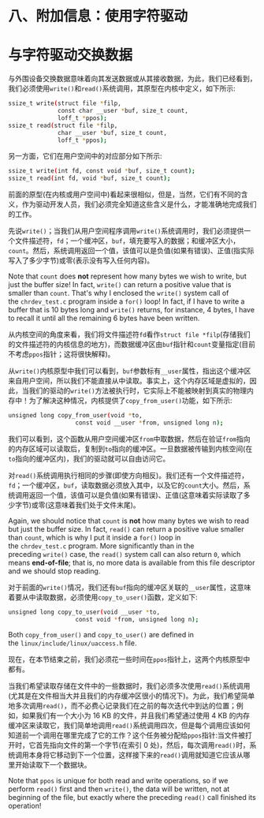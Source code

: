 # 八、附加信息：使用字符驱动

# 与字符驱动交换数据

与外围设备交换数据意味着向其发送数据或从其接收数据，为此，我们已经看到，我们必须使用`write()`和`read()`系统调用，其原型在内核中定义，如下所示:

```sh
ssize_t write(struct file *filp,
              const char __user *buf, size_t count,
              loff_t *ppos);
ssize_t read(struct file *filp,
              char __user *buf, size_t count,
              loff_t *ppos);
```

另一方面，它们在用户空间中的对应部分如下所示:

```sh
ssize_t write(int fd, const void *buf, size_t count);
ssize_t read(int fd, void *buf, size_t count);
```

前面的原型(在内核或用户空间中)看起来很相似，但是，当然，它们有不同的含义，作为驱动开发人员，我们必须完全知道这些含义是什么，才能准确地完成我们的工作。

先说`write()`；当我们从用户空间程序调用`write()`系统调用时，我们必须提供一个文件描述符，`fd`；一个缓冲区，`buf`，填充要写入的数据；和缓冲区大小，`count`。然后，系统调用返回一个值，该值可以是负值(如果有错误)、正值(指实际写入了多少字节)或零(表示没有写入任何内容)。

Note that `count` does **not** represent how many bytes we wish to write, but just the buffer size! In fact, `write()` can return a positive value that is smaller than `count`. That's why I enclosed the `write()` system call of the `chrdev_test.c` program inside a `for()` loop! In fact, if I have to write a buffer that is 10 bytes long and `write()` returns, for instance, 4 bytes, I have to recall it until all the remaining 6 bytes have been written.

从内核空间的角度来看，我们将文件描述符`fd`看作`struct file *filp`(存储我们的文件描述符的内核信息的地方)，而数据缓冲区由`buf`指针和`count`变量指定(目前不考虑`ppos`指针；这将很快解释)。

从`write()`内核原型中我们可以看到，`buf`参数标有`__user`属性，指出这个缓冲区来自用户空间，所以我们不能直接从中读取。事实上，这个内存区域是虚拟的，因此，当我们的驱动的`write()`方法被执行时，它实际上不能被映射到真实的物理内存中！为了解决这种情况，内核提供了`copy_from_user()`功能，如下所示:

```sh
unsigned long copy_from_user(void *to,
                   const void __user *from, unsigned long n);
```

我们可以看到，这个函数从用户空间缓冲区`from`中取数据，然后在验证`from`指向的内存区域可以读取后，复制到`to`指向的缓冲区。一旦数据被传输到内核空间(在`to`指向的缓冲区内)，我们的驱动就可以自由访问它。

对`read()`系统调用执行相同的步骤(即使方向相反)。我们还有一个文件描述符，`fd`；一个缓冲区，`buf`，读取数据必须放入其中，以及它的`count`大小。然后，系统调用返回一个值，该值可以是负值(如果有错误)、正值(这意味着实际读取了多少字节)或零(这意味着我们处于文件末尾)。

Again, we should notice that `count` is **not** how many bytes we wish to read but just the buffer size. In fact, `read()` can return a positive value smaller than `count`, which is why I put it inside a `for()` loop in the `chrdev_test.c` program.
More significantly than in the preceding `write()` case, the `read()` system call can also return `0`, which means **end-of-file**; that is, no more data is available from this file descriptor and we should stop reading.

对于前面的`write()`情况，我们还有`buf`指向的缓冲区关联的`__user`属性，这意味着要从中读取数据，必须使用`copy_to_user()`函数，定义如下:

```sh
unsigned long copy_to_user(void __user *to,
                   const void *from, unsigned long n);
```

Both `copy_from_user()` and `copy_to_user()` are defined in the `linux/include/linux/uaccess.h` file.

现在，在本节结束之前，我们必须花一些时间在`ppos`指针上，这两个内核原型中都有。

当我们希望读取存储在文件中的一些数据时，我们必须多次使用`read()`系统调用(尤其是在文件相当大并且我们的内存缓冲区很小的情况下)。为此，我们希望简单地多次调用`read()`，而不必费心记录我们在之前的每次迭代中到达的位置；例如，如果我们有一个大小为 16 KB 的文件，并且我们希望通过使用 4 KB 的内存缓冲区来读取它，我们简单地调用`read()`系统调用四次，但是每个调用应该如何知道前一个调用在哪里完成了它的工作？这个任务被分配给`ppos`指针:当文件被打开时，它首先指向文件的第一个字节(在索引 0 处)，然后，每次调用`read()`时，系统调用本身将它移动到下一个位置，这样接下来的`read()`调用就知道它应该从哪里开始读取下一个数据块。

Note that `ppos` is unique for both read and write operations, so if we perform `read()` first and then `write()`, the data will be written, not at beginning of the file, but exactly where the preceding `read()` call finished its operation!